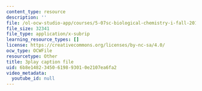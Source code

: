 ```yaml
---
content_type: resource
description: ''
file: /ol-ocw-studio-app/courses/5-07sc-biological-chemistry-i-fall-2013/6b8e14823450619893010e2107ea6fa2_cEoteBfcBE0.srt
file_size: 32341
file_type: application/x-subrip
learning_resource_types: []
license: https://creativecommons.org/licenses/by-nc-sa/4.0/
ocw_type: OCWFile
resourcetype: Other
title: 3play caption file
uid: 6b8e1482-3450-6198-9301-0e2107ea6fa2
video_metadata:
  youtube_id: null
---
```

